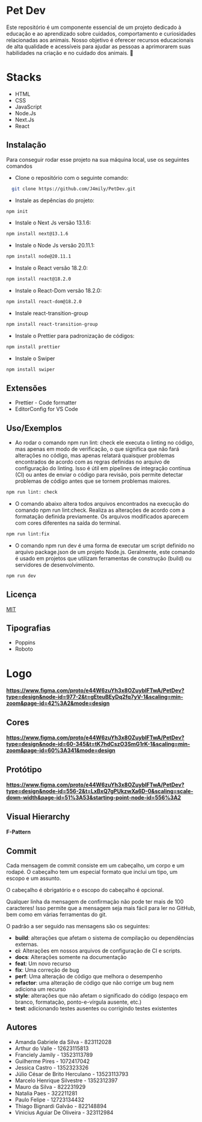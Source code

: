 # Pet Dev

Este repositório é um componente essencial de um projeto dedicado à educação e ao aprendizado sobre cuidados, comportamento e curiosidades relacionadas aos animais. Nosso objetivo é oferecer recursos educacionais de alta qualidade e acessíveis para ajudar as pessoas a aprimorarem suas habilidades na criação e no cuidado dos animais. 🐾

# Stacks

- HTML
- CSS
- JavaScript
- Node.Js
- Next.Js
- React

## Instalação

Para conseguir rodar esse projeto na sua máquina local, use os seguintes comandos

- Clone o repositório com o seguinte comando:

```bash
  git clone https://github.com/J4mily/PetDev.git
```

- Instale as depências do projeto:

```bash
npm init
```

- Instale o Next Js versão 13.1.6:

```bash
npm install next@13.1.6
```

- Instale o Node Js versão 20.11.1:

```bash
npm install node@20.11.1
```

- Instale o React versão 18.2.0:

```bash
npm install react@18.2.0
```

- Instale o React-Dom versão 18.2.0:

```bash
npm install react-dom@18.2.0
```

- Instale react-transition-group

```bash
npm install react-transition-group
```

- Instale o Prettier para padronização de códigos:

```bash
npm install prettier
```
- Instale o Swiper

```bash
npm install swiper
```
## Extensões

- Prettier - Code formatter
- EditorConfig for VS Code

## Uso/Exemplos

- Ao rodar o comando npm run lint: check ele executa o linting no código, mas apenas em modo de verificação, o que significa que não fará alterações no código, mas apenas relatará quaisquer problemas encontrados de acordo com as regras definidas no arquivo de configuração do linting. Isso é útil em pipelines de integração contínua (CI) ou antes de enviar o código para revisão, pois permite detectar problemas de código antes que se tornem problemas maiores.

```bash
npm run lint: check
```

- O comando abaixo altera todos arquivos encontrados na execução do comando npm run lint:check. Realiza as alterações de acordo com a formatação definida previamente. Os arquivos modificados aparecem com cores diferentes na saída do terminal.

```bash
npm run lint:fix
```

- O comando npm run dev é uma forma de executar um script definido no arquivo package.json de um projeto Node.js. Geralmente, este comando é usado em projetos que utilizam ferramentas de construção (build) ou servidores de desenvolvimento.

```bash
npm run dev
```

## Licença

[MIT](https://choosealicense.com/licenses/mit/)

## Tipografias

- Poppins
- Roboto

# Logo

#### https://www.figma.com/proto/e44W6zuYh3x8OZuyblFTwA/PetDev?type=design&node-id=977-2&t=gEteuBEyDq2fq7yV-1&scaling=min-zoom&page-id=42%3A2&mode=design

## Cores

#### https://www.figma.com/proto/e44W6zuYh3x8OZuyblFTwA/PetDev?type=design&node-id=60-345&t=tK7hdCszO3SmG1rK-1&scaling=min-zoom&page-id=60%3A341&mode=design

## Protótipo

#### https://www.figma.com/proto/e44W6zuYh3x8OZuyblFTwA/PetDev?type=design&node-id=556-2&t=LxBxQ7gPUkzwXa6D-0&scaling=scale-down-width&page-id=51%3A53&starting-point-node-id=556%3A2

## Visual Hierarchy

#### F-Pattern

## Commit

Cada mensagem de commit consiste em um cabeçalho, um corpo e um rodapé. O cabeçalho tem um especial formato que inclui um tipo, um escopo e um assunto.

O cabeçalho é obrigatório e o escopo do cabeçalho é opcional.

Qualquer linha da mensagem de confirmação não pode ter mais de 100 caracteres! Isso permite que a mensagem seja mais fácil para ler no GitHub, bem como em várias ferramentas do git.

O padrão a ser seguido nas mensagens são os seguintes:

- **build**: alterações que afetam o sistema de compilação ou dependências externas.
- **ci**: Alterações em nossos arquivos de configuração de CI e scripts.
- **docs**: Alterações somente na documentação
- **feat**: Um novo recurso
- **fix**: Uma correção de bug
- **perf**: Uma alteração de código que melhora o desempenho
- **refactor**: uma alteração de código que não corrige um bug nem adiciona um recurso
- **style**: alterações que não afetam o significado do código (espaço em branco, formatação, ponto-e-vírgula ausente, etc.)
- **test**: adicionando testes ausentes ou corrigindo testes existentes

## Autores

- Amanda Gabriele da Silva - 823112028
- Arthur do Valle - 12623115813
- Franciely Jamily - 13523113789
- Guilherme Pires - 1072417042
- Jessica Castro - 1352323326
- Júlio César de Brito Herculano - 13523113793
- Marcelo Henrique Silvestre - 1352312397
- Mauro da Silva - 822231929
- Natalia Paes - 322211281
- Paulo Felipe - 12723134432
- Thiago Bignardi Galvão - 822148894
- Vinicius Aguiar De Oliveira - 323112984
